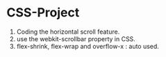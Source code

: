 # CSS-Project

1. Coding the horizontal scroll feature.
2. use the webkit-scrollbar property in CSS.
3. flex-shrink, flex-wrap and overflow-x : auto used.
